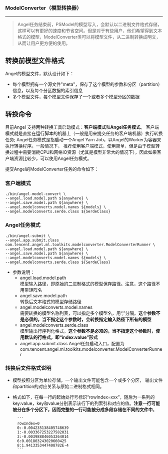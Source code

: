 ### ModelConverter（模型转换器）

---

>  Angel任务结束前，PSModel的模型写入，会默认以二进制文件格式存储，这样可以有更好的速度和节省空间。但是对于有些用户，他们希望得到文本格式的模型，ModelConverter类可以将模型文件，从二进制转换成明文，从而让用户更方便的使用。

## 转换前模型文件格式

Angel的模型文件，默认设计如下：

* 每个模型拥有一个源文件"meta"，保存了这个模型的参数和分区（partition）信息，以及每个分区数据的索引信息
* 多个模型文件，每个模型文件保存了一个或者多个模型分区的数据
 
## 转换命令
目前Angel 支持两种转换工具启动模式：**客户端模式**和**Angel任务模式**。
客户端模式就是直接在运行脚本的机器上（一般是用来提交任务的客户端机器）执行转换任务; Angel任务模式是指启动一个Angel Yarn Job，以Angel的Worker为容器来执行转换程序。一般情况下， 推荐使用客户端模式，使用简单，但是由于模型转换过程中需要消耗CPU和网络IO资源（尤其是模型非常大的情况下），因此如果客户端资源比较少，可以使用Angel任务模式。

提交Angel的ModelConverter任务的命令如下：

### 客户端模式

```bsh
./bin/angel-model-convert \
--angel.load.model.path ${anywhere} \
--angel.save.model.path ${anywhere} \
--angel.modelconverts.model.names ${models} \
--angel.modelconverts.serde.class ${SerdeClass}
```

### Angel任务模式
```bsh
./bin/angel-submit \
--angel.app.submit.class com.tencent.angel.ml.toolkits.modelconverter.ModelConverterRunner \
--angel.load.model.path ${anywhere} \
--angel.save.model.path ${anywhere} \
--angel.modelconverts.model.names ${models} \
--angel.modelconverts.serde.class ${SerdeClass}
```

* 参数说明：
    * angel.load.model.path  
      模型输入路径，即原始的二进制格式的模型保存路径。注意，这个路径不用带矩阵名
    * angel.save.model.path   
      转换后文本格式的模型存储路径
    * angel.modelconverts.model.names   
      需要转换的模型名称列表，可以指定多个模型名，用“,”分隔。**这个参数不是必须的，当不指定这个参数时，会转换指定输入路径下所有的模型**
    * angel.modelconverts.serde.class    
      模型输出行序列化格式。**这个参数不是必须的，当不指定这个参数时，使用默认的行格式，即“index:value”形式**
	* angel.app.submit.class Angel任务启动入口，配置为com.tencent.angel.ml.toolkits.modelconverter.ModelConverterRunner

### 转换后文件格式说明

* 模型按照分区为单位存储，一个输出文件可能包含一个或多个分区， 输出文件和partition的对应关系与原始二进制格式相同。

* 格式如下，在每一行的起始处行号标识“rowIndex=xxx”，随后为一系列的key:value，key和value分别表示该行下的列索引和对应的值。**注意一行可能被分在多个分区下，因而完整的一行可能被分成多段存储在不同的文件中**。

        ```
        rowIndex=0
        0:-0.004235138405748639
        1:-0.003367253227582031
        3:-0.003988846053264014
        6:0.001803243020660425
        8:1.9413353447408782E-4
        ```
        
